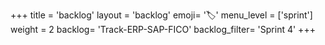 +++
title = 'backlog'
layout = 'backlog'
emoji= '🏷️'
menu_level = ['sprint']
weight = 2
backlog= 'Track-ERP-SAP-FICO'
backlog_filter= 'Sprint 4'
+++
